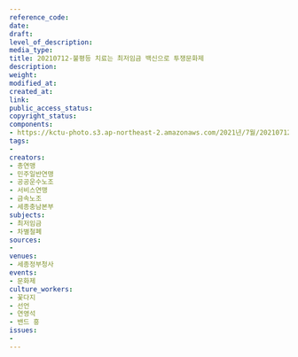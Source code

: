 ```yaml
---
reference_code: 
date: 
draft: 
level_of_description: 
media_type: 
title: 20210712-불평등 치료는 최저임금 백신으로 투쟁문화제
description: 
weight: 
modified_at: 
created_at: 
link: 
public_access_status: 
copyright_status: 
components:
- https://kctu-photo.s3.ap-northeast-2.amazonaws.com/2021년/7월/20210712-불평등+치료는+최저임금+백신으로+투쟁문화제/_1D21271.jpg
tags:
- 
creators:
- 총연맹
- 민주일반연맹
- 공공운수노조
- 서비스연맹
- 금속노조
- 세종충남본부
subjects:
- 최저임금
- 차별철폐
sources:
- 
venues:
- 세종정부청사
events:
- 문화제
culture_workers:
- 꽃다지
- 선언
- 연영석
- 밴드 흥
issues:
- 
---
```


